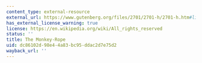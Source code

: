 ```yaml
---
content_type: external-resource
external_url: https://www.gutenberg.org/files/2701/2701-h/2701-h.htm#link2HCH0072
has_external_license_warning: true
license: https://en.wikipedia.org/wiki/All_rights_reserved
status: ''
title: The Monkey-Rope
uid: dc86102d-98e4-4a83-bc95-ddac2d7e75d2
wayback_url: ''
---
```

